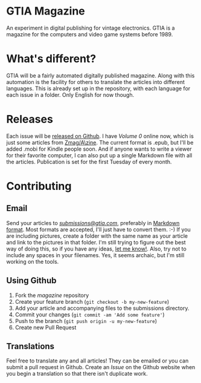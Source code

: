 # GTIA Magazine

An experiment in digital publishing for vintage electronics. GTIA is a magazine for the computers and video game systems before 1989. 

# What's different?

GTIA will be a fairly automated digitally published magazine. Along with this automation is the facility for others to translate the articles into different languages. This is already set up in the repository, with each language for each issue in a folder. Only English for now though.

# Releases

Each issue will be [released on Github](https://github.com/gtia/magazine/releases). I have *Volume 0* online now, which is just some articles from [Zmag/A\zine](http://www.textfiles.com/magazines/ZNET/0001.txt). The current format is .epub, but I'll be added .mobi for Kindle people soon. And if anyone wants to write a viewer for their favorite computer, I can also put up a single Markdown file with all the articles. Publication is set for the first Tuesday of every month.

# Contributing
## Email

Send your articles to *submissions@gtia.com*, preferably in [Markdown format](http://daringfireball.net/projects/markdown/). Most formats are accepted, I'll just have to convert them. :-) If you are including pictures, create a folder with the same name as your article and link to the pictures in that folder. I'm still trying to figure out the best way of doing this, so if you have any ideas, [let me know!](mailto:goz@gtia.com). Also, try not to include any spaces in your filenames. Yes, it seems archaic, but I'm still working on the tools.

## Using Github

1. Fork the *magazine* repository
1. Create your feature branch (`git checkout -b my-new-feature`)
2. Add your article and accompanying files to the submissions directory.
2. Commit your changes (`git commit -am 'Add some feature'`)
3. Push to the branch (`git push origin -u my-new-feature`)
4. Create new Pull Request

## Translations

Feel free to translate any and all articles! They can be emailed or you can submit a pull request in Github. Create an *Issue* on the Github website when you begin a translation so that there isn't duplicate work.
